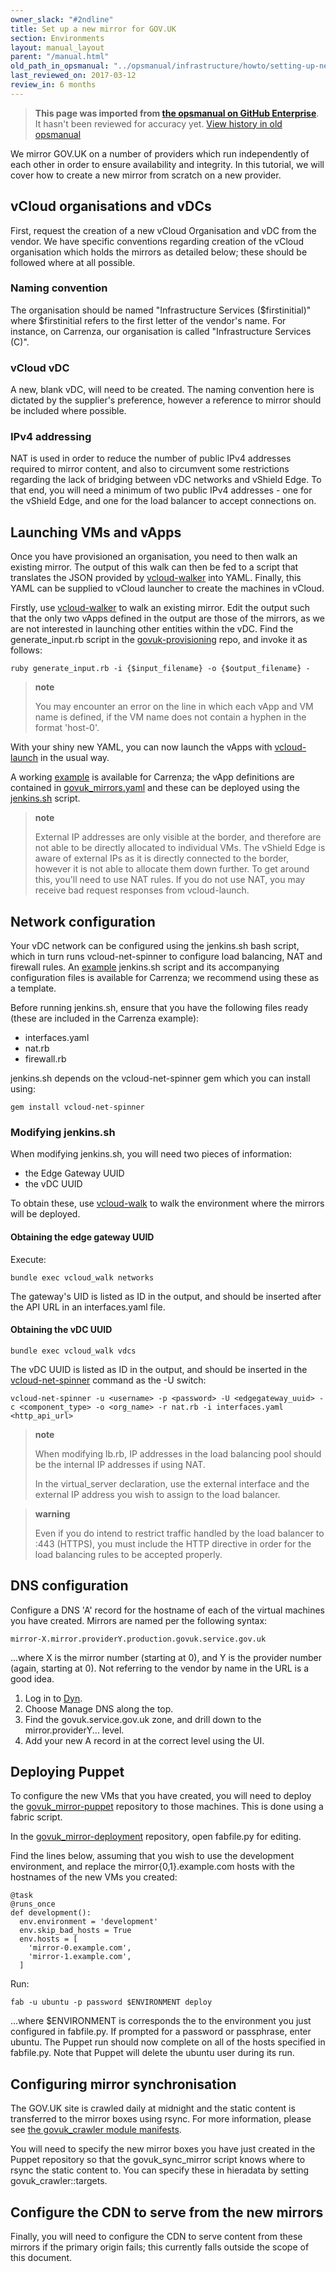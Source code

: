 ```yaml
---
owner_slack: "#2ndline"
title: Set up a new mirror for GOV.UK
section: Environments
layout: manual_layout
parent: "/manual.html"
old_path_in_opsmanual: "../opsmanual/infrastructure/howto/setting-up-new-mirror.md"
last_reviewed_on: 2017-03-12
review_in: 6 months
---
```


> **This page was imported from [the opsmanual on GitHub Enterprise](https://github.com/alphagov/govuk-legacy-opsmanual)**.
It hasn't been reviewed for accuracy yet.
[View history in old opsmanual](https://github.com/alphagov/govuk-legacy-opsmanual/tree/master/infrastructure/howto/setting-up-new-mirror.md)


We mirror GOV.UK on a number of providers which run independently of
each other in order to ensure availability and integrity. In this
tutorial, we will cover how to create a new mirror from scratch on a new
provider.

## vCloud organisations and vDCs

First, request the creation of a new vCloud Organisation and vDC from
the vendor. We have specific conventions regarding creation of the
vCloud organisation which holds the mirrors as detailed below; these
should be followed where at all possible.

### Naming convention

The organisation should be named "Infrastructure Services
(\$firstinitial)" where \$firstinitial refers to the first letter of the
vendor's name. For instance, on Carrenza, our organisation is called
"Infrastructure Services (C)".

### vCloud vDC

A new, blank vDC, will need to be created. The naming convention here is
dictated by the supplier's preference, however a reference to mirror
should be included where possible.

### IPv4 addressing

NAT is used in order to reduce the number of public IPv4 addresses
required to mirror content, and also to circumvent some restrictions
regarding the lack of bridging between vDC networks and vShield Edge. To
that end, you will need a minimum of two public IPv4 addresses - one for
the vShield Edge, and one for the load balancer to accept connections
on.

## Launching VMs and vApps

Once you have provisioned an organisation, you need to then walk an
existing mirror. The output of this walk can then be fed to a script
that translates the JSON provided by
[vcloud-walker](https://github.com/alphagov/vcloud-walker) into YAML.
Finally, this YAML can be supplied to vCloud launcher to create the
machines in vCloud.

Firstly, use [vcloud-walker](https://github.digital.cabinet-office.gov.uk/gds/vcloud-tools) to
walk an existing mirror. Edit the output such that the only two vApps
defined in the output are those of the mirrors, as we are not interested
in launching other entities within the vDC. Find the generate\_input.rb
script in the
[govuk-provisioning](https://github.digital.cabinet-office.gov.uk/gds/govuk-provisioning) repo,
and invoke it as follows:

``` {.sourceCode .}
ruby generate_input.rb -i {$input_filename} -o {$output_filename} -
```

> **note**
>
> You may encounter an error on the line in which each vApp and VM name
> is defined, if the VM name does not contain a hyphen in the format
> 'host-0'.

With your shiny new YAML, you can now launch the vApps with
[vcloud-launch](https://github.digital.cabinet-office.gov.uk/gds/vcloud-launch) in the usual way.

A working
[example](https://github.digital.cabinet-office.gov.uk/gds/govuk_mirror-deployment/tree/master/vcloud_box/carrenza)
is available for Carrenza; the vApp definitions are contained in
[govuk\_mirrors.yaml](https://github.digital.cabinet-office.gov.uk/gds/govuk_mirror-deployment/blob/master/vcloud_box/carrenza/govuk_mirrors.yaml)
and these can be deployed using the
[jenkins.sh](https://github.digital.cabinet-office.gov.uk/gds/govuk_mirror-deployment/blob/master/vcloud_box/carrenza/jenkins.sh)
script.

> **note**
>
> External IP addresses are only visible at the border, and therefore
> are not able to be directly allocated to individual VMs. The vShield
> Edge is aware of external IPs as it is directly connected to the
> border, however it is not able to allocate them down further. To get
> around this, you'll need to use NAT rules. If you do not use NAT, you
> may receive bad request responses from vcloud-launch.

## Network configuration

Your vDC network can be configured using the jenkins.sh bash script,
which in turn runs vcloud-net-spinner to configure load balancing, NAT
and firewall rules. An
[example](https://github.digital.cabinet-office.gov.uk/gds/govuk_mirror-deployment/tree/master/vcloud_net/carrenza)
jenkins.sh script and its accompanying configuration files is available
for Carrenza; we recommend using these as a template.

Before running jenkins.sh, ensure that you have the following files
ready (these are included in the Carrenza example):

-   interfaces.yaml
-   nat.rb
-   firewall.rb

jenkins.sh depends on the vcloud-net-spinner gem which you can install
using:

``` {.sourceCode .}
gem install vcloud-net-spinner
```

### Modifying jenkins.sh

When modifying jenkins.sh, you will need two pieces of information:

-   the Edge Gateway UUID
-   the vDC UUID

To obtain these, use [vcloud-walk](https://github.digital.cabinet-office.gov.uk/gds/vcloud-walker) to
walk the environment where the mirrors will be deployed.

#### Obtaining the edge gateway UUID

Execute:

``` {.sourceCode .}
bundle exec vcloud_walk networks
```

The gateway's UID is listed as ID in the output, and should be inserted
after the API URL in an interfaces.yaml file.

#### Obtaining the vDC UUID

``` {.sourceCode .}
bundle exec vcloud_walk vdcs
```

The vDC UUID is listed as ID in the output, and should be inserted in
the [vcloud-net-spinner](https://github.com/alphagov/vcloud-net-spinner)
command as the -U switch:

``` {.sourceCode .}
vcloud-net-spinner -u <username> -p <password> -U <edgegateway_uuid> -c <component_type> -o <org_name> -r nat.rb -i interfaces.yaml <http_api_url>
```

> **note**
>
> When modifying lb.rb, IP addresses in the load balancing pool should
> be the internal IP addresses if using NAT.
>
> In the virtual\_server declaration, use the external interface and the
> external IP address you wish to assign to the load balancer.

> **warning**
>
> Even if you do intend to restrict traffic handled by the load balancer
> to :443 (HTTPS), you must include the HTTP directive in order for the
> load balancing rules to be accepted properly.

## DNS configuration

Configure a DNS 'A' record for the hostname of each of the virtual
machines you have created. Mirrors are named per the following syntax:

``` {.sourceCode .}
mirror-X.mirror.providerY.production.govuk.service.gov.uk
```

...where X is the mirror number (starting at 0), and Y is the provider
number (again, starting at 0). Not referring to the vendor by name in
the URL is a good idea.

1.  Log in to [Dyn](https://manage.dynect.net).
2.  Choose Manage DNS along the top.
3.  Find the govuk.service.gov.uk zone, and drill down to
    the mirror.providerY... level.
4.  Add your new A record in at the correct level using the UI.

## Deploying Puppet

To configure the new VMs that you have created, you will need to deploy
the
[govuk\_mirror-puppet](https://github.com/alphagov/govuk_mirror-puppet)
repository to those machines. This is done using a fabric script.

In the
[govuk\_mirror-deployment](https://github.digital.cabinet-office.gov.uk/gds/govuk_mirror-deployment)
repository, open fabfile.py for editing.

Find the lines below, assuming that you wish to use the development
environment, and replace the mirror{0,1}.example.com hosts with the
hostnames of the new VMs you created:

``` {.sourceCode .python}
@task
@runs_once
def development():
  env.environment = 'development'
  env.skip_bad_hosts = True
  env.hosts = [
    'mirror-0.example.com',
    'mirror-1.example.com',
  ]
```

Run:

``` {.sourceCode .}
fab -u ubuntu -p password $ENVIRONMENT deploy
```

...where \$ENVIRONMENT is corresponds the to the environment you just
configured in fabfile.py. If prompted for a password or passphrase,
enter ubuntu. The Puppet run should now complete on all of the hosts
specified in fabfile.py. Note that Puppet will delete the ubuntu user
during its run.

## Configuring mirror synchronisation

The GOV.UK site is crawled daily at midnight and the static content is
transferred to the mirror boxes using rsync. For more information,
please see [the govuk\_crawler module
manifests](https://github.com/alphagov/govuk-puppet/blob/master/modules/govuk_crawler/manifests/init.pp).

You will need to specify the new mirror boxes you have just created in
the Puppet repository so that the govuk\_sync\_mirror script knows where
to rsync the static content to. You can specify these in hieradata by
setting govuk\_crawler::targets.

## Configure the CDN to serve from the new mirrors

Finally, you will need to configure the CDN to serve content from these
mirrors if the primary origin fails; this currently falls outside the
scope of this document.
